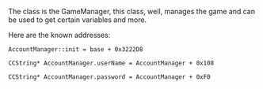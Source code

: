 The class is the GameManager, this class, well, manages the game and can be used to get certain variables and more.

Here are the known addresses:

```
AccountManager::init = base + 0x3222D8

CCString* AccountManager.userName = AccountManager + 0x108

CCString* AccountManager.password = AccountManager + 0xF0
```
